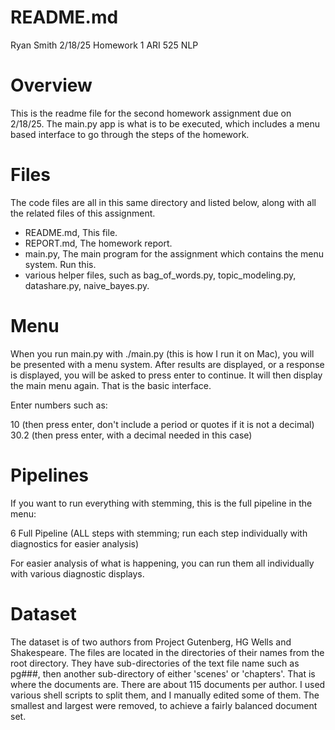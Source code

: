 # README.md
Ryan Smith
2/18/25
Homework 1
ARI 525 NLP

# Overview

This is the readme file for the second  homework assignment due on 2/18/25.  The main.py app is what is to be executed, which includes a menu based interface to go through the steps of the homework.

# Files
The code files are all in this same directory and listed below, along with all the related files of this assignment.

- README.md, This file.
- REPORT.md, The homework report.
- main.py, The main program for the assignment which contains the menu system. Run this.
- various helper files, such as bag_of_words.py, topic_modeling.py, datashare.py, naive_bayes.py.

# Menu

When you run main.py with ./main.py (this is how I run it on Mac), you will be presented with a menu system.  After results are displayed, or a response is displayed, you will be asked to press enter to continue.  It will then display the main menu again.  That is the basic interface.

Enter numbers such as:

10 (then press enter, don't include a period or quotes if it is not a decimal)
30.2 (then press enter, with a decimal needed in this case)

# Pipelines

If you want to run everything with stemming, this is the full pipeline in the menu:

6 Full Pipeline (ALL steps with stemming; run each step individually with diagnostics for easier analysis)

For easier analysis of what is happening, you can run them all individually with various diagnostic displays.

# Dataset

The dataset is of two authors from Project Gutenberg, HG Wells and Shakespeare.  The files are located in the directories of their names from the root directory.  They have sub-directories of the text file name such as pg###, then another sub-directory of either 'scenes' or 'chapters'.  That is where the documents are.  There are about 115 documents per author.  I used various shell scripts to split them, and I manually edited some of them.  The smallest and largest were removed, to achieve a fairly balanced document set.

